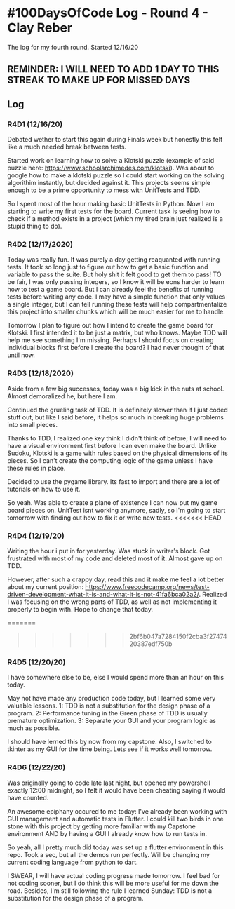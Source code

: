 # #100DaysOfCode Log - Round 4 - Clay Reber

The log for my fourth round. Started 12/16/20

## REMINDER: I WILL NEED TO ADD 1 DAY TO THIS STREAK TO MAKE UP FOR MISSED DAYS

## Log

### R4D1 (12/16/20)

Debated wether to start this again during Finals week but honestly this felt like a much needed break between tests. 

Started work on learning how to solve a Klotski puzzle (example of said puzzle here: https://www.schoolarchimedes.com/klotski). Was about to google how to make a klotski puzzle so I could start working on the solving algorithim instantly, but decided against it. This projects seems simple enough to be a prime opportunity to mess with UnitTests and TDD. 

So I spent most of the hour making basic UnitTests in Python. Now I am starting to write my first tests for the board. Current task is seeing how to check if a method exists in a project (which my tired brain just realized is a stupid thing to do).


### R4D2 (12/17/2020)

Today was really fun. It was purely a day getting reaquanted with running tests. It took so long just to figure out how to get a basic function and variable to pass the suite. But holy shit it felt good to get them to pass! TO be fair, I was only passing integers, so I know it will be eons harder to learn how to test a game board. But I can already feel the benefits of running tests before writing any code. I may have a simple function that only values a single integer, but I can tell running these tests will help compartmentalize this project into smaller chunks which will be much easier for me to handle. 

Tomorrow I plan to figure out how I intend to create the game board for Klotski. I first intended it to be just a matrix, but who knows. Maybe TDD will help me see something I'm missing. Perhaps I should focus on creating individual blocks first before I create the board? I had never thought of that until now.


### R4D3 (12/18/2020)

Aside from a few big successes, today was a big kick in the nuts at school. Almost demoralized he, but here I am. 

Continued the grueling task of TDD. It is definitely slower than if I just coded stuff out, but like I said before, it helps so much in breaking huge problems into small pieces. 

Thanks to TDD, I realized one key think I didn't think of before; I will need to have a visual environment first before I can even make the board. Unlike Sudoku, Klotski is a game with rules based on the physical dimensions of its pieces. So I can't create the computing logic of the game unless I have these rules in place. 

Decided to use the pygame library. Its fast to import and there are a lot of tutorials on how to use it. 

So yeah. Was able to create a plane of existence I can now put my game board pieces on. UnitTest isnt working anymore, sadly, so I'm going to start tomorrow with finding out how to fix it or write new tests. 
<<<<<<< HEAD

### R4D4 (12/19/20)

Writing the hour i put in for yesterday. Was stuck in writer's block. Got frustrated with most of my code and deleted most of it. Almost gave up on TDD.

However, after such a crappy day, read this and it make me feel a lot better about my current position: https://www.freecodecamp.org/news/test-driven-development-what-it-is-and-what-it-is-not-41fa6bca02a2/. Realized I was focusing on the wrong parts of TDD, as well as not implementing it properly to begin with. Hope to change that today. 

=======
>>>>>>> 2bf6b047a7284150f2cba3f2747420387edf750b
### R4D5 (12/20/20)

I have somewhere else to be, else I would spend more than an hour on this today. 

May not have made any production code today, but I learned some very valuable lessons.
1: TDD is not a substitution for the design phase of a program. 
2: Performance tuning in the Green phase of TDD is usually premature optimization. 
3: Separate your GUI and your program logic as much as possible. 

I should have lerned this by now from my capstone. Also, I switched to tkinter as my GUI for the time being. Lets see if it works well tomorrow. 

### R4D6 (12/22/20)

Was originally going to code late last night, but opened my powershell exactly 12:00 midnight, so I felt it would have been cheating saying it would have counted. 

An awesome epiphany occured to me today: I've already been working with GUI management and automatic tests in Flutter. I could kill two birds in one stone with this project by getting more familiar with my Capstone environment AND by having a GUI I already know how to run tests in. 

So yeah, all I pretty much did today was set up a flutter environment in this repo. Took a sec, but all the demos run perfectly. Will be changing my current coding language from python to dart. 

I SWEAR, I will have actual coding progress made tomorrow. I feel bad for not coding sooner, but I do think this will be more useful for me down the road. Besides, I'm still following the rule I learned Sunday: TDD is not a substitution for the design phase of a program.

